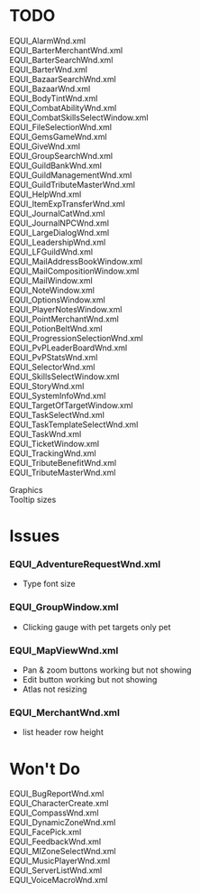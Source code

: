# TODO

EQUI_AlarmWnd.xml  
EQUI_BarterMerchantWnd.xml  
EQUI_BarterSearchWnd.xml  
EQUI_BarterWnd.xml  
EQUI_BazaarSearchWnd.xml  
EQUI_BazaarWnd.xml  
EQUI_BodyTintWnd.xml  
EQUI_CombatAbilityWnd.xml  
EQUI_CombatSkillsSelectWindow.xml  
EQUI_FileSelectionWnd.xml  
EQUI_GemsGameWnd.xml  
EQUI_GiveWnd.xml  
EQUI_GroupSearchWnd.xml  
EQUI_GuildBankWnd.xml  
EQUI_GuildManagementWnd.xml  
EQUI_GuildTributeMasterWnd.xml  
EQUI_HelpWnd.xml  
EQUI_ItemExpTransferWnd.xml  
EQUI_JournalCatWnd.xml  
EQUI_JournalNPCWnd.xml  
EQUI_LargeDialogWnd.xml  
EQUI_LeadershipWnd.xml  
EQUI_LFGuildWnd.xml  
EQUI_MailAddressBookWindow.xml  
EQUI_MailCompositionWindow.xml  
EQUI_MailWindow.xml  
EQUI_NoteWindow.xml  
EQUI_OptionsWindow.xml  
EQUI_PlayerNotesWindow.xml  
EQUI_PointMerchantWnd.xml  
EQUI_PotionBeltWnd.xml  
EQUI_ProgressionSelectionWnd.xml  
EQUI_PvPLeaderBoardWnd.xml  
EQUI_PvPStatsWnd.xml  
EQUI_SelectorWnd.xml  
EQUI_SkillsSelectWindow.xml  
EQUI_StoryWnd.xml  
EQUI_SystemInfoWnd.xml  
EQUI_TargetOfTargetWindow.xml  
EQUI_TaskSelectWnd.xml  
EQUI_TaskTemplateSelectWnd.xml  
EQUI_TaskWnd.xml  
EQUI_TicketWindow.xml  
EQUI_TrackingWnd.xml  
EQUI_TributeBenefitWnd.xml  
EQUI_TributeMasterWnd.xml  

Graphics  
Tooltip sizes


# Issues  

### EQUI_AdventureRequestWnd.xml
- Type font size

### EQUI_GroupWindow.xml
- Clicking gauge with pet targets only pet

### EQUI_MapViewWnd.xml
- Pan & zoom buttons working but not showing
- Edit button working but not showing
- Atlas not resizing


### EQUI_MerchantWnd.xml
- list header row height


# Won't Do

EQUI_BugReportWnd.xml  
EQUI_CharacterCreate.xml  
EQUI_CompassWnd.xml  
EQUI_DynamicZoneWnd.xml  
EQUI_FacePick.xml  
EQUI_FeedbackWnd.xml  
EQUI_MIZoneSelectWnd.xml  
EQUI_MusicPlayerWnd.xml  
EQUI_ServerListWnd.xml  
EQUI_VoiceMacroWnd.xml  